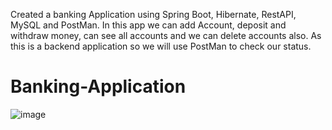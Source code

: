 Created a banking Application using Spring Boot, Hibernate, RestAPI, MySQL and PostMan. In this app we can add Account, deposit and withdraw money, can see all accounts and we can delete accounts also. As this is a backend application so we will use PostMan to check our status.

# Banking-Application

![image](https://github.com/ShipraSaha42000/Banking-Application-/assets/157906356/6f69fbd1-644e-4f3f-b324-2ca746983fd3)
